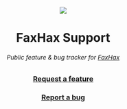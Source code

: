 <div align="center">

[![](https://faxhax.club/images/popbob.png)](https://faxhax.club)  
  
# FaxHax Support
###### *Public feature & bug tracker for [FaxHax](https://faxhax.club)*
  
### **[Request a feature][1]**
### **[Report a bug][2]**

</div>

[1]: https://github.com/FaxHax/BugTracker/issues/new?assignees=&labels=feature&template=feature_request.md&title=%5BFEATURE%5D+add+a+title
[2]: https://github.com/FaxHax/BugTracker/issues/new?assignees=&labels=bug&template=bug_report.md&title=%5BBUG%5D+add+a+title
